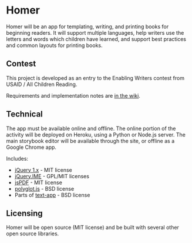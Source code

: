 # Homer

Homer will be an app for templating, writing, and printing books for beginning
readers. It will support multiple languages, help writers use the letters and
words which children have learned, and support best practices and common layouts
for printing books.

## Contest

This project is developed as an entry to the Enabling Writers contest from
USAID / All Children Reading.

Requirements and implementation notes are [in the wiki](https://github.com/mapmeld/homer/wiki).

## Technical

The app must be available online and offline. The online portion of the
activity will be deployed on Heroku, using a Python or
Node.js server. The main storybook editor will be available through the site,
or offline as a Google Chrome app.

Includes:
* [jQuery 1.x](https://github.com/jquery/jquery/tree/1.x-master) - MIT license
* [jQuery.IME](https://github.com/wikimedia/jquery.ime) - GPL/MIT licenses
* [jsPDF](https://github.com/MrRio/jsPDF) - MIT license
* [polyglot.js](https://github.com/airbnb/polyglot.js) - BSD license
* Parts of [text-app](https://github.com/GoogleChrome/text-app) - BSD license

## Licensing

Homer will be open source (MIT license) and be built with several other open
source libraries.
